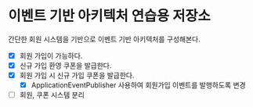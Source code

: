 # 이벤트 기반 아키텍처 연습용 저장소

간단한 회원 시스템을 기반으로 이벤트 기반 아키텍처를 구성해본다.

* [x] 회원 가입이 가능하다.
* [x] 신규 가입 환영 쿠폰을 발급한다.
* [x] 회원 가입 시 신규 가입 쿠폰을 발급한다.
  * [x] ApplicationEventPublisher 사용하여 회원가입 이벤트를 발행하도록 변경

* [ ] 회원, 쿠폰 시스템 분리